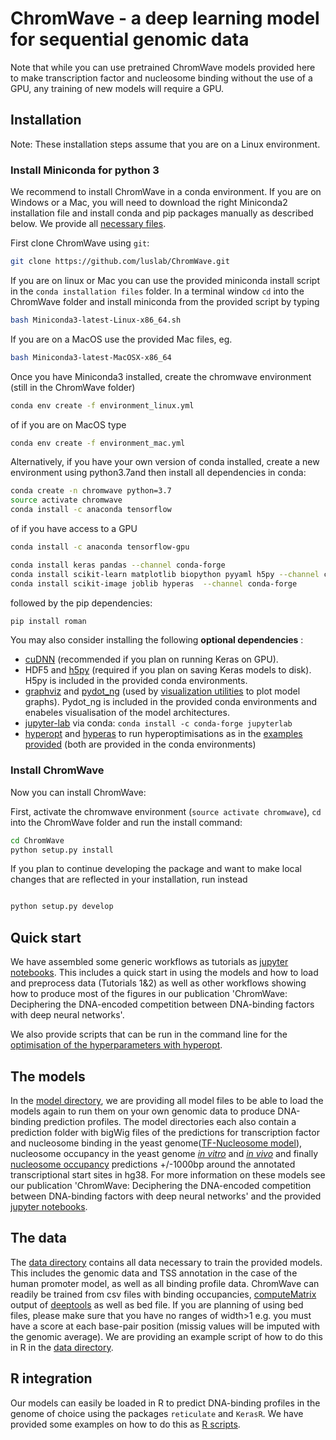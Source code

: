 # ChromWave - a deep learning model for sequential genomic data

Note that while you can use pretrained ChromWave models provided here to make transcription factor and nucleosome binding without
the use of a GPU, any training of new models will require a GPU.

## Installation
Note: These installation steps assume that you are on a Linux environment.

### Install Miniconda for python 3
We recommend to install ChromWave in a conda environment. 
If you are on Windows or a Mac, you will need to download the right Miniconda2 installation file and install conda and pip packages manually as described below.  We provide all [necessary files](https://github.com/luslab/GenomeNet/tree/master/conda%20installation%20files).

First clone ChromWave using `git`:

```sh
git clone https://github.com/luslab/ChromWave.git
```

If you are on linux or Mac you can use the provided miniconda install script in the `conda installation files` folder. In a terminal window `cd` into the ChromWave folder and install miniconda from the provided script by typing 
```sh
bash Miniconda3-latest-Linux-x86_64.sh
```
If you are on a MacOS use the provided Mac files, eg. 
```sh
bash Miniconda3-latest-MacOSX-x86_64
```

Once you have Miniconda3 installed, create the chromwave environment (still in the ChromWave folder)
```sh
conda env create -f environment_linux.yml
```
of if you are on MacOS type

```sh
conda env create -f environment_mac.yml
```

Alternatively, if you have your own version of conda installed, create a new environment using python3.7and then install all dependencies in conda: 

``` sh
conda create -n chromwave python=3.7
source activate chromwave
conda install -c anaconda tensorflow 
```
of if you have access to a GPU
``` sh
conda install -c anaconda tensorflow-gpu
```
```sh
conda install keras pandas --channel conda-forge
conda install scikit-learn matplotlib biopython pyyaml h5py --channel conda-forge
conda install scikit-image joblib hyperas  --channel conda-forge
```
followed by the pip dependencies: 
```sh
pip install roman
```

You may also consider installing the following **optional dependencies** :

- [cuDNN](https://docs.nvidia.com/deeplearning/sdk/cudnn-install/) (recommended if you plan on running Keras on GPU).
- HDF5 and [h5py](http://docs.h5py.org/en/latest/build.html) (required if you plan on saving Keras models to disk). H5py is included in the provided conda environments.
- [graphviz](https://graphviz.gitlab.io/download/) and [pydot_ng](https://pypi.org/project/pydot-ng/) (used by [visualization utilities](https://keras.io/visualization/) to plot model graphs). Pydot_ng is included in the provided conda environments and enabeles visualisation of the model architectures.
- [jupyter-lab](https://jupyter.org/install) via conda: ```conda install -c conda-forge jupyterlab```
- [hyperopt](http://hyperopt.github.io/hyperopt/) and [hyperas](https://maxpumperla.com/hyperas/) to run hyperoptimisations as in the [examples provided](scripts/Hyperoptimisations) (both are provided in the conda environments)

### Install ChromWave

Now you can install ChromWave:

First, activate the chromwave environment (`source activate chromwave`), `cd` into the ChromWave folder and run the install command:
```sh
cd ChromWave
python setup.py install
```
If you plan to continue developing the package and want to make local changes that are reflected in your installation, run instead

```sh

python setup.py develop
```


## Quick start

We have assembled some generic workflows as tutorials as [jupyter notebooks](scripts/Tutorials_Workflows).
This includes a quick start in using the models and how to load and preprocess data (Tutorials 1&2) as well as
other workflows showing how to produce most of the figures in our publication 'ChromWave: Deciphering the DNA-encoded competition between DNA-binding factors with deep neural networks'.

We also provide scripts that can be run in the command line for the [optimisation of the hyperparameters with hyperopt]( scripts/Hyperoptimisations).

## The models
In the [model directory](models), we are providing all model files to be able to load the models again to run them on your own
genomic data to produce DNA-binding prediction profiles. The model directories each also contain a prediction folder
with bigWig files of the predictions for transcription factor and nucleosome binding in the yeast genome([TF-Nucleosome model](models/tf-nucleosome/sacCer3/predictions)), nucleosome occupancy in the yeast genome [*in vitro*](models/nucleosomes/sacCer1_inVitro/predictions) and [*in vivo*](models/nucleosomes/sacCer1_inVivo/predictions) and  finally [nucleosome occupancy](models/nucleosomes/hg38_promoter/predictions) predictions +/-1000bp around the annotated transcriptional start sites in hg38. For more information on these models see our publication 'ChromWave: Deciphering the DNA-encoded competition between DNA-binding factors with deep neural networks' and the provided [jupyter notebooks](scripts/Tutorials_Workflows). 

## The data
The [data directory](data) contains all data necessary to train the provided models. This includes the genomic data and TSS annotation in the case of the human promoter model, as well as all binding profile data. ChromWave can readily be trained from csv files with binding occupancies, [computeMatrix](https://deeptools.readthedocs.io/en/develop/content/tools/computeMatrix.html?highlight=computeMatrix) output of [deeptools](https://deeptools.readthedocs.io/en/develop/) as well as bed file. If you are planning of using bed files, please make sure that you have no ranges of width>1 e.g. you must have a score at each base-pair position (missig values will be imputed with the genomic average). We are providing an example script of how to do this in R in the [data directory](data).


## R integration
Our models can easily be loaded in R to predict DNA-binding profiles in the genome of choice using the packages `reticulate` and `KerasR`. We have provided some examples on how to do this as [R scripts](https://github.com/luslab/chromWaveR).

